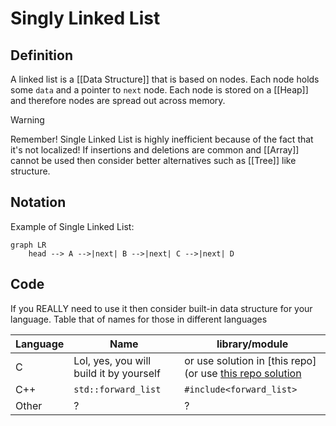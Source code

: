 # Singly Linked List
## Definition
A linked list is a [[Data Structure]] that is based on nodes. Each node holds some `data` and a pointer to `next` node. Each node is stored on a [[Heap]] and therefore nodes are spread out across memory. 

> [!Warning]
> Remember! Single Linked List is highly inefficient because of the fact that it's not localized! If insertions and deletions are common and [[Array]] cannot be used then consider better alternatives such as [[Tree]] like structure.

## Notation
Example of Single Linked List:
```mermaid
graph LR
    head --> A -->|next| B -->|next| C -->|next| D
```

## Code
If you REALLY need to use it then consider built-in data structure for your language.
Table that of names for those in different languages

| Language | Name                                    | library/module                                                                                                  |
| -------- | --------------------------------------- | --------------------------------------------------------------------------------------------------------------- |
| C        | Lol, yes, you will build it by yourself | or use solution in [this repo](or use [this repo solution](https://github.com/mkirchner/linked-list-good-taste) |
| C++      | `std::forward_list`                     | `#include<forward_list>`                                                                                        |
| Other    | ?                                       | ?                                                                                                               |
